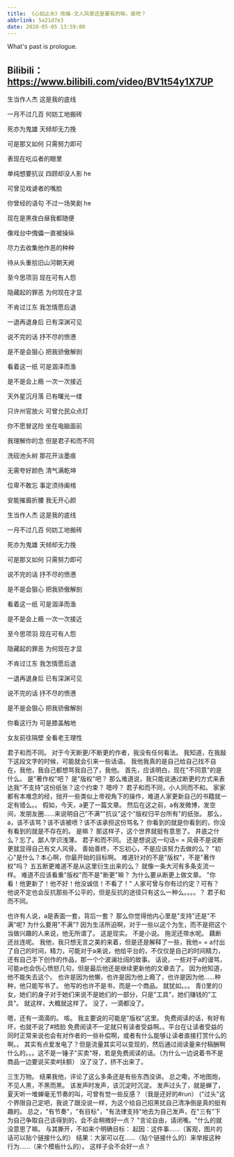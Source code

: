 ```yaml
---
title: 《心如止水》改编-文人风骨还是要有的嘛，是吧？
abbrlink: 5a21d7e3
date: 2020-05-05 13:59:00
---
```

What's past is prologue.

<!--more-->

Bilibili：<https://www.bilibili.com/video/BV1t54y1X7UP>
----------





生当作人杰 这是我的底线

一月不过几百 何妨工地搬砖 

死亦为鬼雄 天倾却无力挽

可是那又如何 只需努力即可

表现在吃瓜者的眼里

单纯想要抗议 四顾却没人影 he

可曾见戏谑者的嘴脸

你曾经的语句 不过一场笑剧 he

现在是黑夜白昼我都随便

像戏台中傀儡一直被操纵

尽力去收集他作恶的种种

待从头重拾旧山河朝天阙

至今思项羽 现在可有人怨

隐藏起的罪恶 为何现在才显

不肯过江东 我怎情愿后退

一退再退身后 已有深渊可见

说不完的话 抒不尽的愤懑

是不是会狠心 把我骄傲解剖

看着这一纸 可是涸泽而渔

是不是会上瘾 一次一次接近

天外星沉月落 已有曙光一缕

只许州官放火 可曾允民众点灯

你不愿冒这险 坐在电脑面前

我理解你的念 但是君子和而不同

洗砚池头树 那花开淡墨痕

无需夸好颜色 清气满乾坤

位卑不敢忘 事定须待阖棺

安能摧眉折腰 我无开心颜

生当作人杰 这是我的底线

一月不过几百 何妨工地搬砖 

死亦为鬼雄 天倾却无力挽

可是那又如何 只需努力即可

说不完的话 抒不尽的愤懑

是不是会狠心 把我骄傲解剖

看着这一纸 可是涸泽而渔

是不是会上瘾 一次一次接近

至今思项羽 现在可有人怨

隐藏起的罪恶 为何现在才显

不肯过江东 我怎情愿后退

一退再退身后 已有深渊可见

说不完的话 抒不尽的愤懑

是不是会狠心 把我骄傲解剖

你看这行为 可是膝盖触地

女友前往隔壁 全看老王理性



君子和而不同。
对于今天断更/不断更的作者，我没有任何看法。
我知道，在我敲下这段文字的时候，可能就会引来一些话语。
我他我真的是自己给自己找不自在，我他，我自己都想骂我自己了，我他。
首先，应该明白，现在"不同意"的是什么。
是"著作权"吧？
是"版权"吧？
那么难道说，我只能说通过断更的方式来表达我"不支持"这份纸张？这个约束？
嗯哼？
君子和而不同，小人同而不和。
家家都有本难念的经，抛开一些类似上帝视角下的操作，难道人家更新自己的书籍就一定有错么。。
假如，今天，a更了一篇文章。
然后在这之前，a有发微博，发空间，发朋友圈......来说明自己"不满""抗议"这个"版权归平台所有"的纸张。
那么，a，该不该骂？该不该被喷？该不该承担这份骂名？
你看到的就是你看到的，你没有看到的就是不存在的。
是嘛？
那这样子，这个世界就挺有意思了。
井底之什么？忘了。鄙人学识浅薄。
君子和而不同。
还是想说这一句话= =
风骨不是说断更就显得自己有文人风骨。
善始善终，不忘初心，不是应该努力去做的么？
"初心"是什么？本心啊，你最开始的目标啊。
难道针对的不是"版权"，不是"著作权"吗？
五五断更难道不是从这里衍生出来的么？
就像一条大河有多条支流一样。
难道不应该看重"版权"而不是"断更"嘛？
为什么要从断更上做文章。
"你看！他更新了！他不好！他没诚信！不看了！"
人家可曾与你有过约定？可有？
他说不定也会反抗那些不公平的，但是反抗的途径只有这么一种么。。。。？
君子和而不同。

也许有人说，a是表面一套，背后一套？
那么你觉得他内心里是"支持"还是"不满"呢?
为什么要用"不满"?
因为生活所迫啊，对于一些以这个为生，而不是把这个当做兴趣的人来说，他无所谓了。
这是现实。
不是小说。
拖泥还带水呢。
藕断还丝连呢。
我他，我只想无言之美的来着，但是还是解释了一些，我他= =
a付出了自己的时间，精力，可能对于a来说，他给平台的，不仅仅是自己的时间精力，还有自己手下创作的作品，那一个个波澜壮阔的故事。
话说，一些对于a的谩骂，可能a也会伤心愤怒几句，但是最后他还是继续更新他的文章去了。
因为他知道，他不能失去这个。
也许是因为他懒，也许是因为他上瘾了，也许是因为他......种种，他只能写书了。
他写的也许不是书，而是一个商品。
就犹如。。。
青()里的()女，她们的身子对于她们来说不是她们的一部分，只是"工具"，她们赚钱的"工具"。
就这样，大概就这样了。
没了，一滴都没了。



嗯，还有一滴滴的。
咳。
我主要说的可能是"版权"这里。
免费阅读的话，有好有坏，也就不说了#捂脸
免费阅读不一定就只有读者受益啊。。平台在让读者受益的同时正常来说也会有对作者的一些补偿啊，或者有什么能够让读者直接打赏什么的啊。。
其实有点爱发电了？但是流量其实可以变现的，然后通过阅读量来付稿酬啊什么的。。。这不是一锤子"买卖"呀，若是免费阅读的话。（为什么一边说着书不是商品一边要说买卖#扶额）
没了没了，挤不出来了。



三生万物。
结果我他，评论了这么多条还是有些东西没讲。
总之嘞，不地图炮，不见人黑，不黑而黑。
该发声时发声，该沉淀时沉淀。
发声过头了，就是蝉了，夏天听一堆蝉毫无节奏的叫，可曾有觉一些反感？（我是还好的#run）
("过头"这个界限自己定吧，我说了跟没说一样，为这个给自己招黑扰自己清净倒是真的挺有趣的。
总之，"有节奏"，"有目标"，"有法律支持"地去为自己发声，在"三有"下为自己争取自己该得到的，会不会稍微好一点？
"言论自由，请闭嘴。"什么的就没意思了嘛。
与其撕开，不如来个明确目标：
起因：这件事......（客观，图片的话可以贴个链接什么的）
结果：大家可以在......（贴个链接什么的）来举报这种行为......（来个模板什么的）。
这样子会不会好一点？

